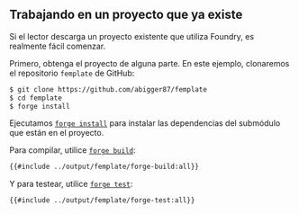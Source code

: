 ## Trabajando en un proyecto que ya existe

Si el lector descarga un proyecto existente que utiliza Foundry, es realmente fácil comenzar.

Primero, obtenga el proyecto de alguna parte. En este ejemplo, clonaremos el repositorio `femplate` de GitHub:

```sh
$ git clone https://github.com/abigger87/femplate
$ cd femplate
$ forge install
```

Ejecutamos [`forge install`](../reference/forge/forge-install.md) para instalar las dependencias del submódulo que están en el proyecto.

Para compilar, utilice [`forge build`](../reference/forge/forge-build.md):

```sh
{{#include ../output/femplate/forge-build:all}}
```

Y para testear, utilice [`forge test`](../reference/forge/forge-test.md):

```sh
{{#include ../output/femplate/forge-test:all}}
```
